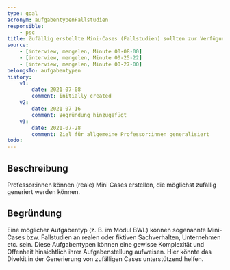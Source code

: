 ```yaml
---
type: goal
acronym: aufgabentypenFallstudien
responsible: 
    - psc
title: Zufällig erstellte Mini-Cases (Fallstudien) sollten zur Verfügung stehen
source:
    - [interview, mengelen, Minute 00-08-00]
    - [interview, mengelen, Minute 00-25-22]
    - [interview, mengelen, Minute 00-27-00]
belongsTo: aufgabentypen
history:
    v1:
        date: 2021-07-08
        comment: initially created
    v2:
        date: 2021-07-16
        comment: Begründung hinzugefügt
    v3:
        date: 2021-07-28
        comment: Ziel für allgemeine Professor:innen generalisiert
todo: 
---
```


## Beschreibung

Professor:innen können (reale) Mini Cases erstellen, die möglichst zufällig generiert werden können.

## Begründung

Eine möglicher Aufgabentyp (z. B. im Modul BWL) können sogenannte Mini-Cases bzw. Fallstudien an realen oder fiktiven Sachverhalten, Unternehmen etc. sein. Diese Aufgabentypen können eine gewisse Komplexität und Offenheit hinsichtlich ihrer Aufgabenstellung aufweisen. Hier könnte das Divekit in der Generierung von zufälligen Cases unterstützend helfen.